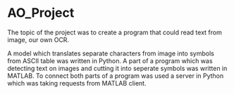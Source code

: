 # AO_Project

The topic of the project was to create a program that could read text from image, our own OCR.

A model which translates separate characters from image into symbols from ASCII table was written 
in Python. A part of a program which was detecting text on images and cutting it into seperate symbols was written in MATLAB.
To connect both parts of a program was used a server in Python which was taking requests from MATLAB client.
